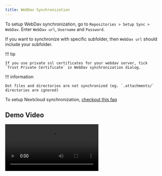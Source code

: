 ```yaml
---
title: WebDav Synchronization
---
```


To setup WebDav synchronization, go to `Repositories > Setup Sync > WebDav`. Enter `WebDav url`, `Username` and `Password`.

If you want to synchronize with specific subfolder, then `WebDav url` should include your subfolder.

!!! tip

    If you use private ssl certificates for your webdav server, tick `Trust Private Certificate` in WebDav synchronization dialog.

!!! information

    Dot files and directories are not synchronized (eg. `.attachments/` directories are ignored)


To setup Nextcloud synchronization, [checkout this faq](../../frequently-asked-questions.md#how-to-use-nextcloud-synchronization-)
## Demo Video

<video controls>
  <source src="/assets/videos/webdav.webm" type="video/webm"/>
Your browser does not support the video tag.
</video>
